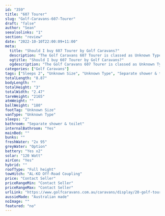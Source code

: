 ```yaml
---
id: "359"
title: "607 Tourer"
slug: "Golf-Caravans-607-Tourer"
draft: "false"
author: "Sean"
seealsolinks: "1"
section: "review"
date: "2022-10-10T22:00:09+11:00"
meta:
  title: "Should I buy 607 Tourer by Golf Caravans?"
  description: "The Golf Caravans 607 Tourer is classed as Unknown Type, and sleeps 2 people. It is Australian made and comes in at Unknown Size. It generally has Separate shower & toilet."
  ogtitle: "Should I buy 607 Tourer by Golf Caravans?"
  ogdescription: "The Golf Caravans 607 Tourer is classed as Unknown Type, and sleeps 2 people. It is Australian made and comes in at Unknown Size. It generally has Separate shower & toilet."
categories: ["Golf Caravans"]
tags: ["Sleeps 2", "Unknown Size", "Unknown Type", "Separate shower & toilet", "Full height", "Price Unknown", "Australian made"]
totalLength: "8.87"
bodyLength: ""
totalHeight: "3"
totalWidth: "2.47"
tareWeight: "2165"
atmWeight: ""
ballWeight: "180"
footTag: "Unknown Size"
vanType: "Unknown Type"
sleeps: "2"
bathroom: "Separate shower & toilet"
internalBathroom: "Yes"
mainBed: ""
bunks: ""
freshWater: "2x 95"
greyWater: "Option"
battery: "Yes x2"
solar: "120 Watt"
airCon: "Yes"
hybrid: ""
roofType: "Full height"
towHitch: "AL-KO Off-Road Coupling"
price: "Contact Seller"
priceRangeMin: "Contact Seller"
priceRangeMax: "Contact Seller"
urlLink: "https://www.golfcaravans.com.au/caravans/display/20-golf-tourer-range-/"
aussieMade: "Australian made"
noImage: ""
featured: "no"
---
```

